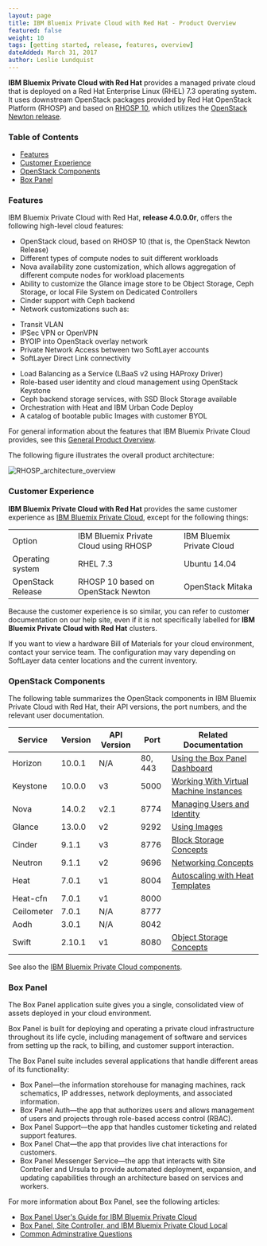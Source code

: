 ```yaml
---
layout: page
title: IBM Bluemix Private Cloud with Red Hat - Product Overview
featured: false
weight: 10
tags: [getting started, release, features, overview]
dateAdded: March 31, 2017
author: Leslie Lundquist
---
```


**IBM Bluemix Private Cloud with Red Hat** provides a managed private cloud that is deployed on a Red Hat Enterprise Linux (RHEL) 7.3 operating system. It uses downstream OpenStack packages provided by Red Hat OpenStack Platform (RHOSP) and based on [RHOSP 10](https://access.redhat.com/documentation/en/red-hat-openstack-platform/?version=10), which utilizes the [OpenStack Newton release](https://releases.openstack.org/newton/index.html#).

### Table of Contents
 * [Features](#features)
 * [Customer Experience](#customer-experience)
 * [OpenStack Components](#openstack-components)
 * [Box Panel](#box-panel)


### Features

IBM Bluemix Private Cloud with Red Hat, **release 4.0.0.0r**, offers the following high-level cloud features:

 * OpenStack cloud, based on RHOSP 10 (that is, the OpenStack Newton Release)
 * Different types of compute nodes to suit different workloads
 * Nova availability zone customization, which allows aggregation of different compute nodes for workload placements
 * Ability to customize the Glance image store to be Object Storage, Ceph Storage, or local File System on Dedicated Controllers
 * Cinder support with Ceph backend
 * Network customizations such as:
  - Transit VLAN
  - IPSec VPN or OpenVPN
  - BYOIP into OpenStack overlay network
  - Private Network Access between two SoftLayer accounts
  - SoftLayer Direct Link connectivity
 * Load Balancing as a Service (LBaaS v2 using HAProxy Driver)
 * Role-based user identity and cloud management using OpenStack Keystone
 * Ceph backend storage services, with SSD Block Storage available
 * Orchestration with Heat and IBM Urban Code Deploy
 * A catalog of bootable public Images with customer BYOL

For general information about the features that IBM Bluemix Private Cloud provides, see this [General Product Overview](http://ibm-blue-box-help.github.io/help-documentation/gettingstarted/commontech/general_product_overview/).

The following figure illustrates the overall product architecture:

![RHOSP_architecture_overview]({{site.baseurl}}/img/RSHOSP_Product_Overview.png)


### Customer Experience

**IBM Bluemix Private Cloud with Red Hat** provides the same customer experience as [IBM Bluemix Private Cloud](http://ibm-blue-box-help.github.io/help-documentation/gettingstarted/commontech/general_product_overview/), except for the following things:

<table>
    <tr>
        <td>Option</td>
        <td>IBM Bluemix Private Cloud using RHOSP</td>
        <td>IBM Bluemix Private Cloud</td>
    </tr>
    <tr>
        <td>Operating system</td>
        <td>RHEL 7.3</td>
        <td>Ubuntu 14.04</td>
    </tr>
    <tr>
        <td>OpenStack Release</td>
        <td>RHOSP 10 based on OpenStack Newton</td>
        <td>OpenStack Mitaka</td>
    </tr>
</table>

Because the customer experience is so similar, you can refer to customer documentation on our help site, even if it is not specifically labelled for **IBM Bluemix Private Cloud with Red Hat** clusters.

If you want to view a hardware Bill of Materials for your cloud environment, contact your service team. The configuration may vary depending on SoftLayer data center locations and the current inventory.

### OpenStack Components

The following table summarizes the OpenStack components in IBM Bluemix Private Cloud with Red Hat, their API versions, the port numbers, and the relevant user documentation. 

| Service    | Version   | API Version | Port    | Related Documentation  |
|------------|-----------|-------------|---------|----------------|
| Horizon    | 10.0.1    |  N/A    | 80, 443 | [Using the Box Panel Dashboard](http://ibm-blue-box-help.github.io/help-documentation/horizon/) |
| Keystone   | 10.0.0    |  v3     | 5000    | [Working With Virtual Machine Instances](http://ibm-blue-box-help.github.io/help-documentation/nova/) |
| Nova       | 14.0.2   |   v2.1   | 8774    | [Managing Users and Identity](http://ibm-blue-box-help.github.io/help-documentation/keystone/) |
| Glance     | 13.0.0    |   v2   | 9292    | [Using Images](http://ibm-blue-box-help.github.io/help-documentation/glance/) |
| Cinder     | 9.1.1    |   v3  | 8776    | [Block Storage Concepts](http://ibm-blue-box-help.github.io/help-documentation/cinder/) |
| Neutron    | 9.1.1    |  v2   | 9696    | [Networking Concepts](http://ibm-blue-box-help.github.io/help-documentation/neutron/) |
| Heat       | 7.0.1    |  v1   | 8004    | [Autoscaling with Heat Templates](http://ibm-blue-box-help.github.io/help-documentation/heat/) |
| Heat-cfn   | 7.0.1     |  v1  | 8000    |
| Ceilometer | 7.0.1     |  N/A  | 8777    |
| Aodh       | 3.0.1     |  N/A  | 8042    |
| Swift      | 2.10.1    |   v1 | 8080    | [Object Storage Concepts](http://ibm-blue-box-help.github.io/help-documentation/openstack/userdocs/openstack-storage-concepts/) |
 

See also the [IBM Bluemix Private Cloud components](http://ibm-blue-box-help.github.io/help-documentation/gettingstarted/commontech/blue-box-cloud-components/).

### Box Panel

The Box Panel application suite gives you a single, consolidated view of assets deployed in your cloud environment. 

Box Panel is built for deploying and operating a private cloud infrastructure throughout its life cycle, including management of software and services from setting up the rack, to billing, and customer support interaction.

The Box Panel suite includes several applications that handle different areas of its functionality:

* Box Panel—the information storehouse for managing machines, rack schematics, IP addresses, network deployments, and associated information.
* Box Panel Auth—the app that authorizes users and allows management of users and projects through role-based access control (RBAC).
* Box Panel Support—the app that handles customer ticketing and related support features.
* Box Panel Chat—the app that provides live chat interactions for customers.
* Box Panel Messenger Service—the app that interacts with Site Controller and Ursula to provide automated deployment, expansion, and updating capabilities through an architecture based on services and workers.

For more information about Box Panel, see the following articles:

* [Box Panel User's Guide for IBM Bluemix Private Cloud](http://ibm-blue-box-help.github.io/help-documentation/gettingstarted/userguides/Box_Panel/)
* [Box Panel, Site Controller, and IBM Bluemix Private Cloud Local](http://ibm-blue-box-help.github.io/help-documentation/gettingstarted/userguides/Eternal_Blue-ish_Triangle/)
* [Common Adminstrative Questions](http://ibm-blue-box-help.github.io/help-documentation/gettingstarted/)
